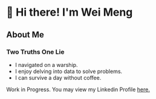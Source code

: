 # 👋 Hi there! I'm Wei Meng 

## About Me
### Two Truths One Lie
- I navigated on a warship.
- I enjoy delving into data to solve problems.
- I can survive a day without coffee.

Work in Progress. You may view my Linkedin Profile [here.](https://www.linkedin.com/in/weimengng/)



